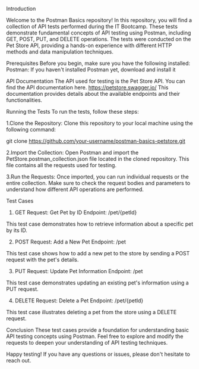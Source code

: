 Introduction

Welcome to the Postman Basics repository! In this repository, you will find a collection of API tests performed during the IT Bootcamp. These tests demonstrate fundamental concepts of API testing using Postman, including GET, POST, PUT, and DELETE operations. The tests were conducted on the Pet Store API, providing a hands-on experience with different HTTP methods and data manipulation techniques.

Prerequisites
Before you begin, make sure you have the following installed:
Postman: If you haven't installed Postman yet, download and install it

API Documentation
The API used for testing is the Pet Store API. You can find the API documentation here. https://petstore.swagger.io/
This documentation provides details about the available endpoints and their functionalities.

Running the Tests
To run the tests, follow these steps:

1.Clone the Repository: Clone this repository to your local machine using the following command:

git clone https://github.com/your-username/postman-basics-petstore.git

2.Import the Collection: Open Postman and import the PetStore.postman_collection.json file located in the cloned repository. This file contains all the requests used for testing.

3.Run the Requests: Once imported, you can run individual requests or the entire collection. Make sure to check the request bodies and parameters to understand how different API operations are performed.

Test Cases
1. GET Request: Get Pet by ID
Endpoint: /pet/{petId}

This test case demonstrates how to retrieve information about a specific pet by its ID.

2. POST Request: Add a New Pet
Endpoint: /pet

This test case shows how to add a new pet to the store by sending a POST request with the pet's details.

3. PUT Request: Update Pet Information
Endpoint: /pet

This test case demonstrates updating an existing pet's information using a PUT request.

4. DELETE Request: Delete a Pet
Endpoint: /pet/{petId}

This test case illustrates deleting a pet from the store using a DELETE request.

Conclusion
These test cases provide a foundation for understanding basic API testing concepts using Postman. Feel free to explore and modify the requests to deepen your understanding of API testing techniques.

Happy testing! If you have any questions or issues, please don't hesitate to reach out.

